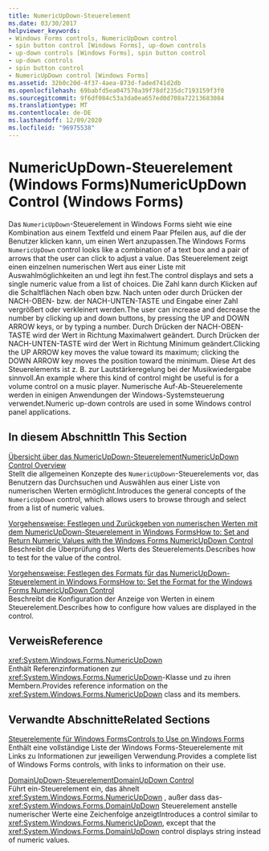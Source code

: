 ```yaml
---
title: NumericUpDown-Steuerelement
ms.date: 03/30/2017
helpviewer_keywords:
- Windows Forms controls, NumericUpDown control
- spin button control [Windows Forms], up-down controls
- up-down controls [Windows Forms], spin button control
- up-down controls
- spin button control
- NumericUpDown control [Windows Forms]
ms.assetid: 32b0c20d-4f37-4aea-873d-faded741d2db
ms.openlocfilehash: 69babfd5ea047570a39f78df235dc7193159f3f0
ms.sourcegitcommit: 9f6df084c53a3da0ea657ed0d708a72213683084
ms.translationtype: MT
ms.contentlocale: de-DE
ms.lasthandoff: 12/09/2020
ms.locfileid: "96975538"
---
```

# <a name="numericupdown-control-windows-forms"></a><span data-ttu-id="5764d-102">NumericUpDown-Steuerelement (Windows Forms)</span><span class="sxs-lookup"><span data-stu-id="5764d-102">NumericUpDown Control (Windows Forms)</span></span>
<span data-ttu-id="5764d-103">Das `NumericUpDown`-Steuerelement in Windows Forms sieht wie eine Kombination aus einem Textfeld und einem Paar Pfeilen aus, auf die der Benutzer klicken kann, um einen Wert anzupassen.</span><span class="sxs-lookup"><span data-stu-id="5764d-103">The Windows Forms `NumericUpDown` control looks like a combination of a text box and a pair of arrows that the user can click to adjust a value.</span></span> <span data-ttu-id="5764d-104">Das Steuerelement zeigt einen einzelnen numerischen Wert aus einer Liste mit Auswahlmöglichkeiten an und legt ihn fest.</span><span class="sxs-lookup"><span data-stu-id="5764d-104">The control displays and sets a single numeric value from a list of choices.</span></span> <span data-ttu-id="5764d-105">Die Zahl kann durch Klicken auf die Schaltflächen Nach oben bzw. Nach unten oder durch Drücken der NACH-OBEN- bzw. der NACH-UNTEN-TASTE und Eingabe einer Zahl vergrößert oder verkleinert werden.</span><span class="sxs-lookup"><span data-stu-id="5764d-105">The user can increase and decrease the number by clicking up and down buttons, by pressing the UP and DOWN ARROW keys, or by typing a number.</span></span> <span data-ttu-id="5764d-106">Durch Drücken der NACH-OBEN-TASTE wird der Wert in Richtung Maximalwert geändert. Durch Drücken der NACH-UNTEN-TASTE wird der Wert in Richtung Minimum geändert.</span><span class="sxs-lookup"><span data-stu-id="5764d-106">Clicking the UP ARROW key moves the value toward its maximum; clicking the DOWN ARROW key moves the position toward the minimum.</span></span> <span data-ttu-id="5764d-107">Diese Art des Steuerelements ist z. B. zur Lautstärkeregelung bei der Musikwiedergabe sinnvoll.</span><span class="sxs-lookup"><span data-stu-id="5764d-107">An example where this kind of control might be useful is for a volume control on a music player.</span></span> <span data-ttu-id="5764d-108">Numerische Auf-Ab-Steuerelemente werden in einigen Anwendungen der Windows-Systemsteuerung verwendet.</span><span class="sxs-lookup"><span data-stu-id="5764d-108">Numeric up-down controls are used in some Windows control panel applications.</span></span>  
  
## <a name="in-this-section"></a><span data-ttu-id="5764d-109">In diesem Abschnitt</span><span class="sxs-lookup"><span data-stu-id="5764d-109">In This Section</span></span>  
 [<span data-ttu-id="5764d-110">Übersicht über das NumericUpDown-Steuerelement</span><span class="sxs-lookup"><span data-stu-id="5764d-110">NumericUpDown Control Overview</span></span>](numericupdown-control-overview-windows-forms.md)  
 <span data-ttu-id="5764d-111">Stellt die allgemeinen Konzepte des `NumericUpDown`-Steuerelements vor, das Benutzern das Durchsuchen und Auswählen aus einer Liste von numerischen Werten ermöglicht.</span><span class="sxs-lookup"><span data-stu-id="5764d-111">Introduces the general concepts of the `NumericUpDown` control, which allows users to browse through and select from a list of numeric values.</span></span>  
  
 [<span data-ttu-id="5764d-112">Vorgehensweise: Festlegen und Zurückgeben von numerischen Werten mit dem NumericUpDown-Steuerelement in Windows Forms</span><span class="sxs-lookup"><span data-stu-id="5764d-112">How to: Set and Return Numeric Values with the Windows Forms NumericUpDown Control</span></span>](set-and-return-numeric-values-with-wf-numericupdown-control.md)  
 <span data-ttu-id="5764d-113">Beschreibt die Überprüfung des Werts des Steuerelements.</span><span class="sxs-lookup"><span data-stu-id="5764d-113">Describes how to test for the value of the control.</span></span>  
  
 [<span data-ttu-id="5764d-114">Vorgehensweise: Festlegen des Formats für das NumericUpDown-Steuerelement in Windows Forms</span><span class="sxs-lookup"><span data-stu-id="5764d-114">How to: Set the Format for the Windows Forms NumericUpDown Control</span></span>](how-to-set-the-format-for-the-windows-forms-numericupdown-control.md)  
 <span data-ttu-id="5764d-115">Beschreibt die Konfiguration der Anzeige von Werten in einem Steuerelement.</span><span class="sxs-lookup"><span data-stu-id="5764d-115">Describes how to configure how values are displayed in the control.</span></span>  
  
## <a name="reference"></a><span data-ttu-id="5764d-116">Verweis</span><span class="sxs-lookup"><span data-stu-id="5764d-116">Reference</span></span>  
 <xref:System.Windows.Forms.NumericUpDown>  
 <span data-ttu-id="5764d-117">Enthält Referenzinformationen zur <xref:System.Windows.Forms.NumericUpDown>-Klasse und zu ihren Membern.</span><span class="sxs-lookup"><span data-stu-id="5764d-117">Provides reference information on the <xref:System.Windows.Forms.NumericUpDown> class and its members.</span></span>  
  
## <a name="related-sections"></a><span data-ttu-id="5764d-118">Verwandte Abschnitte</span><span class="sxs-lookup"><span data-stu-id="5764d-118">Related Sections</span></span>  
 [<span data-ttu-id="5764d-119">Steuerelemente für Windows Forms</span><span class="sxs-lookup"><span data-stu-id="5764d-119">Controls to Use on Windows Forms</span></span>](controls-to-use-on-windows-forms.md)  
 <span data-ttu-id="5764d-120">Enthält eine vollständige Liste der Windows Forms-Steuerelemente mit Links zu Informationen zur jeweiligen Verwendung.</span><span class="sxs-lookup"><span data-stu-id="5764d-120">Provides a complete list of Windows Forms controls, with links to information on their use.</span></span>  
  
 [<span data-ttu-id="5764d-121">DomainUpDown-Steuerelement</span><span class="sxs-lookup"><span data-stu-id="5764d-121">DomainUpDown Control</span></span>](domainupdown-control-windows-forms.md)  
 <span data-ttu-id="5764d-122">Führt ein-Steuerelement ein, das ähnelt <xref:System.Windows.Forms.NumericUpDown> , außer dass das- <xref:System.Windows.Forms.DomainUpDown> Steuerelement anstelle numerischer Werte eine Zeichenfolge anzeigt</span><span class="sxs-lookup"><span data-stu-id="5764d-122">Introduces a control similar to <xref:System.Windows.Forms.NumericUpDown>, except that the <xref:System.Windows.Forms.DomainUpDown> control displays string instead of numeric values.</span></span>
